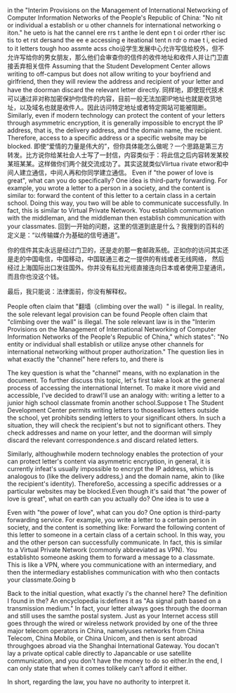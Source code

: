  in the "Interim Provisions on the Management of International Networking of Computer Information Networks of the People's Republic of China: "No nit or individual a establish or u other channels for international networking o iton."
he ueto is hat the cannel ere rrs t anthe le dent epn t oi order  rther isc tis to et rst dersand the ee e  accessing e iteational tent n rdr o mae t i,  ecied to it letters tough hoo assmte acss cho设学生发展中心允许写信给校外，但不允许写给你的男女朋友，那么他们会审查你的信件的收件地址和收件人并让门卫直接丢弃相关信件
Assuming that the Student Development Center allows writing to off-campus but does not allow writing to your boyfriend and girlfriend, then they will review the address and recipient of your letter and have the doorman discard the relevant letter directly.
同样地，即使现代技术可以通过非对称加密保护你信件的内容，目前一般无法加密IP地址也就是收货地址，以及域名也就是收件人。因此访问特定地址或者特定网站可能被阻断。
Similarly, even if modern technology can protect the content of your letters through asymmetric encryption, it is generally impossible to encrypt the IP address, that is, the delivery address, and the domain name, the recipient. Therefore, access to a specific address or a specific website may be blocked.
即使“爱情的力量是伟大的”，但你具体能怎么做呢？一个思路是第三方转发。比方说你给某社会人士写了一封信，内容类似于：将此信之后内容转发某校某班某某。这样做你们两个就交流成功了。其实这就类似Vlirtua rivate etwor和中间人建立通信，中间人再和你同学建立通信。
Even if "the power of love is great", what can you do specifically? One idea is third-party forwarding. For example, you wrote a letter to a person in a society, and the content is similar to: forward the content of this letter to a certain class in a certain school. Doing this way, you two will be able to communicate successfully. In fact, this is similar to Virtual Private Network. You establish communication with the middleman, and the middleman then establish communication with your classmates.
回到一开始的问题，这里的信道到底是什么？我搜到的百科的定义是：“以传输媒介为基础的信号通道”。

你的信件其实永远是经过门卫的，还是走的那一套邮政系统。正如你的访问其实还是走的中国电信，中国移动，中国联通三者之一提供的有线或者无线网络， 然后经过上海国际出口发往国外。你并没有私拉光缆直接连向日本或者使用卫星通讯，而且你也没这个钱。

最后，我只能说：法律面前，你没有解释权。

People often claim that "翻墙（climbing over the wall）" is illegal. In reality, the sole relevant legal provision can be found
People often claim that "climbing over the wall" is illegal. The sole relevant law is in the "Interim Provisions on the Management of International Networking of Computer Information Networks of the People's Republic of China," which states": "No entity or individual shall establish or utilize anyse other channels for international networking without proper authorization."
The question lies in what exactly the "channel" here refers to, and there is
  

The key question is what the "channel" means, with no explanation in the document. To further discuss this topic, let's first take a look at the general process of accessing the international Internet. To make it more vivid and accessible, I've decided to drawI'll use an analogy with: writing a letter to a junior high school classmate fromin another school.Suppose t The Student Development Center permits writing letters to thoseallows letters outside the school, yet prohibits sending letters to your significant others. In such a situation, they will check the recipient's but not to significant others. They check addresses and name on your letter, and the doorman will simply discard the relevant correspondence.s and discard related letters.

  

Similarly, althoughwhile modern technology enables the protection of your can protect letter's content via asymmetric encryption, in general, it is currently infeat's usually impossible to encrypt the IP address, which is analogous to (like the delivery address,) and the domain name, akin to (like the recipient's identity). ThereforeSo, accessing a specific addresses or a particular websites may be blocked.Even though it's said that "the power of love is great", what on earth can you actually do? One idea is to use a

  

Even with "the power of love", what can you do? One option is third-party forwarding service. For example, you write a letter to a certain person in society, and the content is something like: Forward the following content of this letter to someone in a certain class of a certain school. In this way, you and the other person can successfully communicate. In fact, this is similar to a Virtual Private Network (commonly abbreviated as VPN). You establishto someone asking them to forward a message to a classmate. This is like a VPN, where you communicatione with an intermediary, and then the intermediary establishes communication with who then contacts your classmate.Going b

  

Back to the initial question, what exactly i's the channel here? The definition I found in the? An encyclopedia is:defines it as "Aa signal path based on a transmission medium." In fact, your letter always goes through the doorman and still uses the samthe postal system. Just as your Internet access still goes through the wired or wireless network provided by one of the three major telecom operators in China, namelyuses networks from China Telecom, China Mobile, or China Unicom, and then is sent abroad throughgoes abroad via the Shanghai International Gateway. You docan't lay a private optical cable directly to Japancable or use satellite communication, and you don't have the money to do so either.In the end, I can only state that when it comes tolikely can't afford it either.

  

In short, regarding the law, you have no authority to interpret it. 
<!--stackedit_data:
eyJoaXN0b3J5IjpbLTExMjkyNzA4NDEsLTE1MTIwNTQ3MDQsLT
E3MTQ1NzUxOCwtMTE2Mjc5MDQsLTExODUxNzUxMSwtMTI3OTYw
NzMxNCwtODUwOTIzNDAzLDQ5NDQ2MjUxNiwtODQ3MjEzOTA0LD
ExMzY2NjU0NTddfQ==
-->